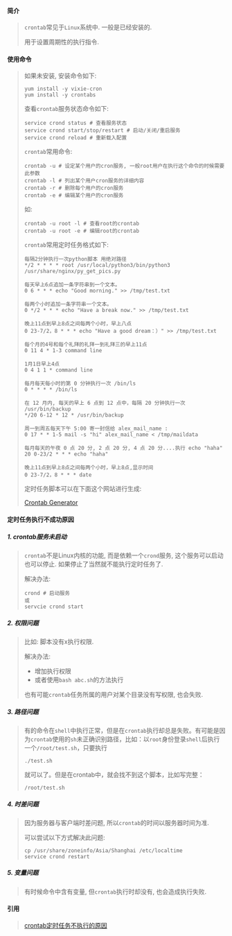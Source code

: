 #### 简介

> `crontab`常见于`Linux`系统中.  一般是已经安装的. 
>
> 用于设置周期性的执行指令.

#### 使用命令

> 如果未安装, 安装命令如下:
>
> ```
> yum install -y vixie-cron
> yum install -y crontabs
> ```
>
> 查看`crontab`服务状态命令如下:
>
> ```
> service crond status # 查看服务状态
> service crond start/stop/restart # 启动/关闭/重启服务
> service crond reload # 重新载入配置
> ```
>
> `crontab`常用命令:
>
> ```
> crontab -u # 设定某个用户的cron服务, 一般root用户在执行这个命令的时候需要此参数
> crontab -l # 列出某个用户cron服务的详细内容
> crontab -r # 删除每个用户的cron服务
> crontab -e # 编辑某个用户的cron服务
> ```
>
> 如: 
>
> ```
> crontab -u root -l # 查看root的crontab
> crontab -u root -e # 编辑root的crontab
> ```
>
> `crontab`常用定时任务格式如下:
>
> ```
> 每隔2分钟执行一次python脚本 用绝对路径
> */2 * * * * root /usr/local/python3/bin/python3 /usr/share/nginx/py_get_pics.py
> 
> 每天早上6点追加一条字符串到一个文本。
> 0 6 * * * echo "Good morning." >> /tmp/test.txt
> 
> 每两个小时追加一条字符串一个文本。
> 0 */2 * * * echo "Have a break now." >> /tmp/test.txt
> 
> 晚上11点到早上8点之间每两个小时，早上八点
> 0 23-7/2，8 * * * echo "Have a good dream：）" >> /tmp/test.txt
> 
> 每个月的4号和每个礼拜的礼拜一到礼拜三的早上11点
> 0 11 4 * 1-3 command line
> 
> 1月1日早上4点
> 0 4 1 1 * command line
> 
> 每月每天每小时的第 0 分钟执行一次 /bin/ls
> 0 * * * * /bin/ls
> 
> 在 12 月内, 每天的早上 6 点到 12 点中，每隔 20 分钟执行一次 /usr/bin/backup
> */20 6-12 * 12 * /usr/bin/backup
> 
> 周一到周五每天下午 5:00 寄一封信给 alex_mail_name :
> 0 17 * * 1-5 mail -s "hi" alex_mail_name < /tmp/maildata
> 
> 每月每天的午夜 0 点 20 分, 2 点 20 分, 4 点 20 分....执行 echo "haha"
> 20 0-23/2 * * * echo "haha"
> 
> 晚上11点到早上8点之间每两个小时，早上8点,显示时间
> 0 23-7/2，8 * * * date
> ```
>
> 定时任务脚本可以在下面这个网站进行生成:
>
> [Crontab Generator](https://crontab-generator.org/)

#### 定时任务执行不成功原因

##### 1. crontab服务未启动

> `crontab`不是Linux内核的功能, 而是依赖一个`crond`服务, 这个服务可以启动也可以停止. 如果停止了当然就不能执行定时任务了. 
>
> 解决办法: 
>
> ```
> crond # 启动服务
> 或
> servcie crond start
> ```

##### 2. 权限问题

> 比如: 脚本没有x执行权限. 
>
> 解决办法:
>
> - 增加执行权限
> - 或者使用`bash abc.sh`的方法执行
>
> 也有可能`crontab`任务所属的用户对某个目录没有写权限, 也会失败.

##### 3. 路径问题

> 有的命令在`shell`中执行正常，但是在`crontab`执行却总是失败。有可能是因为`crontab`使用的`sh`未正确识别路径，比如：以`root`身份登录`shell`后执行一个`/root/test.sh`，只要执行
>
> `./test.sh`
>
> 就可以了。但是在crontab中，就会找不到这个脚本，比如写完整：
>
> `/root/test.sh`

##### 4. 时差问题

> 因为服务器与客户端时差问题, 所以`crontab`的时间以服务器时间为准.
>
> 可以尝试以下方式解决此问题:
>
> ```
> cp /usr/share/zoneinfo/Asia/Shanghai /etc/localtime
> service crond restart
> ```

##### 5. 变量问题

> 有时候命令中含有变量, 但`crontab`执行时却没有, 也会造成执行失败.

#### 引用

> [crontab定时任务不执行的原因](https://blog.csdn.net/u011734144/article/details/54576469)



